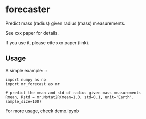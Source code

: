 forecaster
==========

Predict mass (radius) given radius (mass) measurements.

See xxx paper for details. 

If you use it, please cite xxx paper (link).



Usage
-----
A simple example:
::

	import numpy as np
	import mr_forecast as mr
	
	# predict the mean and std of radius given mass measurements
	Rmean, Rstd = mr.Mstat2R(mean=1.0, std=0.1, unit='Earth', sample_size=100)

For more usage, check demo.ipynb



